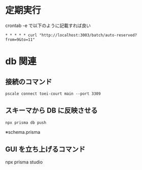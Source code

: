 # 定期実行

crontab -e で以下のように記載すれば良い

```
* * * * * curl "http://localhost:3003/batch/auto-reserved?from=9&to=11"
```

# db 関連

## 接続のコマンド

```
pscale connect toei-court main --port 3309
```

## スキーマから DB に反映させる

`npx prisma db push`

※schema.prisma

## GUI を立ち上げるコマンド

npx prisma studio
